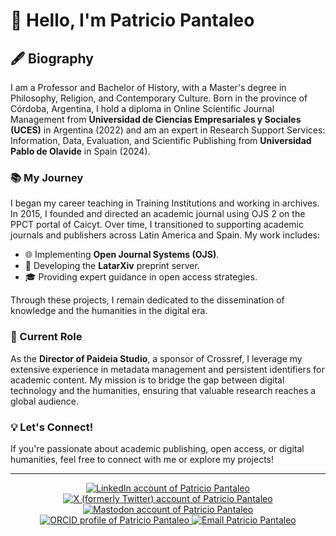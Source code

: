 # 👋 Hello, I'm Patricio Pantaleo

## 🖋️ Biography
I am a Professor and Bachelor of History, with a Master's degree in Philosophy, Religion, and Contemporary Culture. Born in the province of Córdoba, Argentina, I hold a diploma in Online Scientific Journal Management from **Universidad de Ciencias Empresariales y Sociales (UCES)** in Argentina (2022) and am an expert in Research Support Services: Information, Data, Evaluation, and Scientific Publishing from **Universidad Pablo de Olavide** in Spain (2024).

### 📚 My Journey
I began my career teaching in Training Institutions and working in archives. In 2015, I founded and directed an academic journal using OJS 2 on the PPCT portal of Caicyt. Over time, I transitioned to supporting academic journals and publishers across Latin America and Spain. My work includes:

- 🌐 Implementing **Open Journal Systems (OJS)**.
- 📖 Developing the **LatarXiv** preprint server.
- 🎓 Providing expert guidance in open access strategies.

Through these projects, I remain dedicated to the dissemination of knowledge and the humanities in the digital era.

### 🎯 Current Role
As the **Director of Paideia Studio**, a sponsor of Crossref, I leverage my extensive experience in metadata management and persistent identifiers for academic content. My mission is to bridge the gap between digital technology and the humanities, ensuring that valuable research reaches a global audience.

### 💡 Let's Connect!
If you're passionate about academic publishing, open access, or digital humanities, feel free to connect with me or explore my projects!

---

<p align="center">
  <a href="https://www.linkedin.com/in/patricio-pantaleo" target="_blank">
    <img alt="LinkedIn account of Patricio Pantaleo" src="https://shields.io/badge/LinkedIn-patricio--pantaleo-333?logo=linkedin&logoColor=white" />
  </a>
  <a href="https://x.com/PatoPantaleo" target="_blank">
    <img alt="X (formerly Twitter) account of Patricio Pantaleo" src="https://shields.io/badge/X-PatoPantaleo-333?logo=x&logoColor=white" />
  </a>
  <a href="https://mastodon.social/@patopantaleo" rel="me" target="_blank">
    <img alt="Mastodon account of Patricio Pantaleo" src="https://shields.io/badge/Mastodon-patopantaleo%40mastodon.social-333?logo=mastodon&logoColor=white" />
  </a>
  <a href="https://orcid.org/0000-0002-8104-8975" target="_blank">
    <img alt="ORCID profile of Patricio Pantaleo" src="https://shields.io/badge/ORCID-0000--0002--8104--8975-333?logo=orcid&logoColor=white" />
  </a>
  <a href="mailto:patricio@paideiastudio.net">
    <img alt="Email Patricio Pantaleo" src="https://shields.io/badge/Email-patricio%40paideiastudio.net-333?logo=gmail&logoColor=white" />
  </a>
</p>



<!--
**Ppantaleo/Ppantaleo** is a ✨ _special_ ✨ repository because its `README.md` (this file) appears on your GitHub profile.

Here are some ideas to get you started:

- 🔭 I’m currently working on ...
- 🌱 I’m currently learning ...
- 👯 I’m looking to collaborate on ...
- 🤔 I’m looking for help with ...
- 💬 Ask me about ...
- 📫 How to reach me: ...
- 😄 Pronouns: ...
- ⚡ Fun fact: ...
-->
